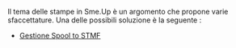 Il tema delle stampe in Sme.Up è un argomento che propone varie sfaccettature.
Una delle possibili soluzione è la seguente : 
- [Gestione Spool to STMF](Sorgenti/DOC/OJ/PGM/TSTG87)
